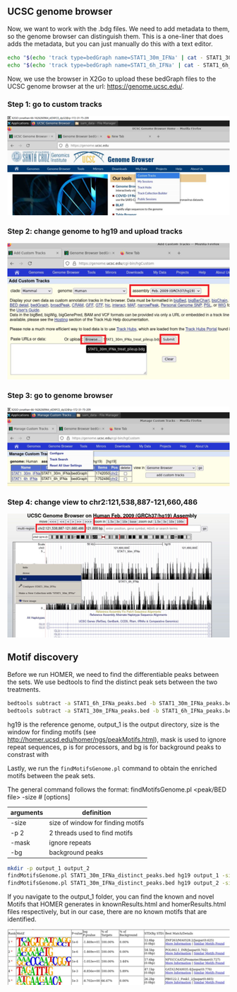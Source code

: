 ## UCSC genome browser
Now, we want to work with the .bdg files. We need to add metadata to them, so the genome browser can distinguish them. This is a one-liner that does adds the metadata, but you can just manually do this with a text editor.  

```Bash
echo "$(echo 'track type=bedGraph name=STAT1_30m_IFNa' | cat - STAT1_30m_IFNa_treat_pileup.bdg )" > STAT1_30m_IFNa_treat_pileup.bdg 
echo "$(echo 'track type=bedGraph name=STAT1_6h_IFNa' | cat - STAT1_6h_IFNa_treat_pileup.bdg )" > STAT1_6h_IFNa_treat_pileup.bdg 
```
Now, we use the browser in X2Go to upload these bedGraph files to the UCSC genome browser at the url: https://genome.ucsc.edu/. 

### Step 1: go to custom tracks
![alt text](../img/p1.png)
### Step 2: change genome to hg19 and upload tracks
![alt text](../img/p2.png)
### Step 3: go to genome browser
![alt text](../img/p3.png)
### Step 4: change view to chr2:121,538,887-121,660,486
![alt text](../img/p4.png)

## Motif discovery
Before we run HOMER, we need to find the differentiable peaks between the sets. We use bedtools to find the distinct peak sets between the two treatments. 

```Bash
bedtools subtract -a STAT1_6h_IFNa_peaks.bed -b STAT1_30m_IFNa_peaks.bed > STAT1_6h_IFNa_distinct_peaks.bed
bedtools subtract -a STAT1_30m_IFNa_peaks.bed -b STAT1_6h_IFNa_peaks.bed > STAT1_30m_IFNa_distinct_peaks.bed
```

hg19 is the reference genome, output_1 is the output directory, size is the window for finding motifs (see http://homer.ucsd.edu/homer/ngs/peakMotifs.html), mask is used to ignore repeat sequences, p is for processors, and bg is for background peaks to constrast with  

Lastly, we run the `findMotifsGenome.pl` command to obtain the enriched motifs between the peak sets. 

The general command follows the format: findMotifsGenome.pl <peak/BED file> <genome> <output directory> -size # [options]

| arguments  | definition |
| ------------- | ------------- |
| -size  | size of window for finding motifs |
| -p 2  | 2 threads used to find motifs |
| -mask  | ignore repeats |
| -bg | background peaks |

```Bash
mkdir -p output_1 output_2
findMotifsGenome.pl STAT1_30m_IFNa_distinct_peaks.bed hg19 output_1 -size 200 -mask -p 2 -bg STAT1_6h_IFNa_distinct_peaks.bed 
findMotifsGenome.pl STAT1_30m_IFNa_distinct_peaks.bed hg19 output_2 -size 200 -mask -p 2 -bg STAT1_6h_IFNa_distinct_peaks.bed 
```

If you navigate to the output_1 folder, you can find the known and novel Motifs that HOMER generates in knownResults.html and homerResults.html files respectively, but in our case, there are no known motifs that are identified. 
  
![alt text](../img/homer_output.png)
